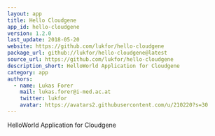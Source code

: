 ```yaml
---
layout: app
title: Hello Cloudgene
app_id: hello-cloudgene	
version: 1.2.0
last_update: 2018-05-20
website: https://github.com/lukfor/hello-cloudgene
package_url: github://lukfor/hello-cloudgene@latest
source_url: https://github.com/lukfor/hello-cloudgene
description_short: HelloWorld Application for Cloudgene
category: app
authors:
  - name: Lukas Forer
    mail: lukas.forer@i-med.ac.at
    twitter: lukfor
    avatar: https://avatars2.githubusercontent.com/u/210220?s=30
---
```


HelloWorld Application for Cloudgene
